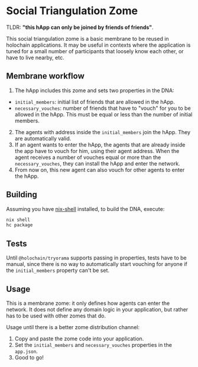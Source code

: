 # Social Triangulation Zome

TLDR: **"this hApp can only be joined by friends of friends"**.

This social triangulation zome is a basic membrane to be reused in holochain applications. It may be useful in contexts where the application is tuned for a small number of participants that loosely know each other, or have to live nearby, etc.

## Membrane workflow

1. The hApp includes this zome and sets two properties in the DNA:
* `initial_members`: initial list of friends that are allowed in the hApp.
* `necessary_vouches`: number of friends that have to "vouch" for you to be allowed in the hApp. This must be equal or less than the number of initial members.
2. The agents with address inside the `initial_members` join the hApp. They are automatically valid.
3. If an agent wants to enter the hApp, the agents that are already inside the app have to vouch for him, using their agent address. When the agent receives a number of vouches equal or more than the `necessary_vouches`, they can install the hApp and enter the network.
4. From now on, this new agent can also vouch for other agents to enter the hApp.

## Building

Assuming you have [nix-shell](https://developer.holochain.org/docs/install/) installed, to build the DNA, execute:

```bash
nix shell
hc package
```

## Tests

Until `@holochain/tryorama` supports passing in properties, tests have to be manual, since there is no way to automatically start vouching for anyone if the `initial_members` property can't be set.

## Usage

This is a membrane zome: it only defines how agents can enter the network. It does not define any domain logic in your application, but rather has to be used with other zomes that do.

Usage until there is a better zome distribution channel:

1. Copy and paste the zome code into your application.
2. Set the `initial_members` and `necessary_vouches` properties in the `app.json`.
3. Good to go!
